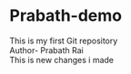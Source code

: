# Prabath-demo
This is my first Git repository
<br>
Author- Prabath Rai
<br>
This is new changes i made
